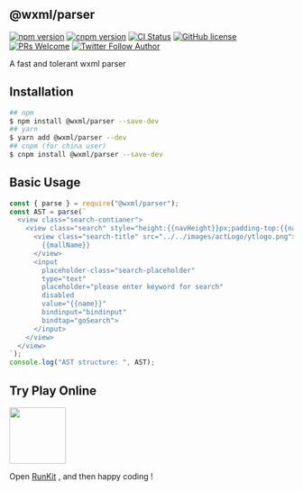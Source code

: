 ## @wxml/parser

[![npm version](https://img.shields.io/npm/v/@wxml/parser)](https://www.npmjs.com/package/@wxml/parser)
[![cnpm version](https://cnpmjs.org/badge/v/@wxml/parser.svg)](https://cnpmjs.org/package/@wxml/parser)
[![CI Status](https://github.com/wxmlfile/wxml-parser/actions/workflows/ci.yml/badge.svg?branch=main)](https://github.com/wxmlfile/wxml-parser/actions/workflows/ci.yml?query=branch%3Amain)
[![GitHub license](https://img.shields.io/badge/license-MIT-blue.svg)](https://opensource.org/licenses/MIT)
[![PRs Welcome](https://img.shields.io/badge/PRs-welcome-brightgreen.svg)](https://github.com/wxmlfile/wxml-parser/pulls)
[![Twitter Follow Author](https://img.shields.io/twitter/follow/s_chenlei)](https://twitter.com/s_chenlei)

A fast and tolerant wxml parser

## Installation

```bash
## npm
$ npm install @wxml/parser --save-dev
## yarn
$ yarn add @wxml/parser --dev
## cnpm (for china user)
$ cnpm install @wxml/parser --save-dev
```

## Basic Usage

```javascript
const { parse } = require("@wxml/parser");
const AST = parse(`
  <view class="search-contianer">
    <view class="search" style="height:{{navHeight}}px;padding-top:{{navTop}}px">
      <view class="search-title" src="../../images/actLogo/ytlogo.png">
        {{mallName}}
      </view>
      <input
        placeholder-class="search-placeholder"
        type="text"
        placeholder="please enter keyword for search"
        disabled
        value="{{name}}"
        bindinput="bindinput"
        bindtap="goSearch">
      </input>
    </view>
  </view>
`);
console.log("AST structure: ", AST);
```

## Try Play Online

<a href="https://npm.runkit.com/%40wxml%2Fparser"><img src="https://funimg.pddpic.com/mobile_piggy/1b725d0e-5a50-4adc-adbd-793f9912cfd8.svg" width="100px" /></a>

Open [RunKit](https://npm.runkit.com/%40wxml%2Fparser) , and then happy coding !
